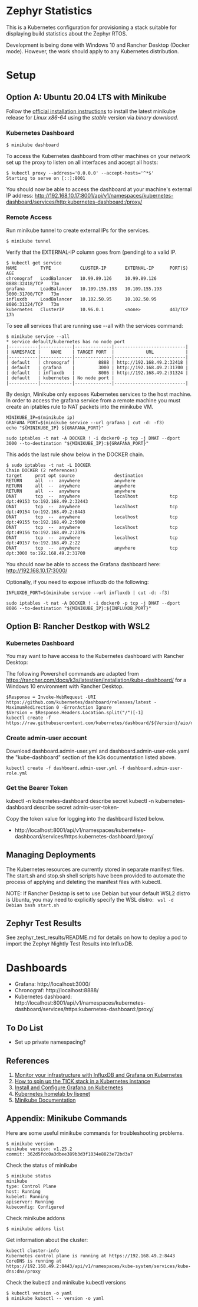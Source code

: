 # Zephyr Statistics

This is a Kubernetes configuration for provisioning a stack suitable for displaying build statistics about the Zephyr RTOS.

Development is being done with Windows 10 and Rancher Desktop (Docker mode).  However, the work should apply to any Kubernetes distribution.

# Setup

## Option A: Ubuntu 20.04 LTS with Minikube

Follow the [official installation instructions](https://minikube.sigs.k8s.io/docs/start/) to install the latest minikube release for *Linux* *x86-64* using the *stable* version via *binary download*.

### Kubernetes Dashboard
```
$ minikube dashboard
```

To access the Kubernetes dashboard from other machines on your network set up the proxy to listen on all interfaces and accept all hosts:
```
$ kubectl proxy --address='0.0.0.0' --accept-hosts='^*$'
Starting to serve on [::]:8001
```

You should now be able to access the dashboard at your machine's external IP address: http://192.168.10.17:8001/api/v1/namespaces/kubernetes-dashboard/services/http:kubernetes-dashboard:/proxy/

### Remote Access

Run minikube tunnel to create external IPs for the services.
```
$ minikube tunnel
```

Verify that the EXTERNAL-IP column goes from (pending) to a valid IP.
```
$ kubectl get service
NAME         TYPE           CLUSTER-IP       EXTERNAL-IP      PORT(S)          AGE
chronograf   LoadBalancer   10.99.89.126     10.99.89.126     8888:32418/TCP   73m
grafana      LoadBalancer   10.109.155.193   10.109.155.193   3000:31700/TCP   73m
influxdb     LoadBalancer   10.102.50.95     10.102.50.95     8086:31324/TCP   73m
kubernetes   ClusterIP      10.96.0.1        <none>           443/TCP          17h
```

To see all services that are running use --all with the services command:
```
$ minikube service --all
* service default/kubernetes has no node port
|-----------|------------|--------------|---------------------------|
| NAMESPACE |    NAME    | TARGET PORT  |            URL            |
|-----------|------------|--------------|---------------------------|
| default   | chronograf |         8888 | http://192.168.49.2:32418 |
| default   | grafana    |         3000 | http://192.168.49.2:31700 |
| default   | influxdb   |         8086 | http://192.168.49.2:31324 |
| default   | kubernetes | No node port |
|-----------|------------|--------------|---------------------------|
```

By design, Minikube only exposes Kubernetes services to the host machine.  In order to access the grafana service from a remote machine you must create an iptables rule to NAT packets into the minikube VM.

```
MINIKUBE_IP=$(minikube ip)
GRAFANA_PORT=$(minikube service --url grafana | cut -d: -f3)
echo "${MINIKUBE_IP} ${GRAFANA_PORT}"

sudo iptables -t nat -A DOCKER ! -i docker0 -p tcp -j DNAT --dport 3000 --to-destination "${MINIKUBE_IP}:${GRAFANA_PORT}"
```

This adds the last rule show below in the DOCKER chain.
```
$ sudo iptables -t nat -L DOCKER
Chain DOCKER (2 references)
target     prot opt source               destination
RETURN     all  --  anywhere             anywhere
RETURN     all  --  anywhere             anywhere
RETURN     all  --  anywhere             anywhere
DNAT       tcp  --  anywhere             localhost            tcp dpt:49153 to:192.168.49.2:32443
DNAT       tcp  --  anywhere             localhost            tcp dpt:49154 to:192.168.49.2:8443
DNAT       tcp  --  anywhere             localhost            tcp dpt:49155 to:192.168.49.2:5000
DNAT       tcp  --  anywhere             localhost            tcp dpt:49156 to:192.168.49.2:2376
DNAT       tcp  --  anywhere             localhost            tcp dpt:49157 to:192.168.49.2:22
DNAT       tcp  --  anywhere             anywhere             tcp dpt:3000 to:192.168.49.2:31700
```

You should now be able to access the Grafana dashboard here: http://192.168.10.17:3000/

Optionally, if you need to expose influxdb do the following:
```
INFLUXDB_PORT=$(minikube service --url influxdb | cut -d: -f3)

sudo iptables -t nat -A DOCKER ! -i docker0 -p tcp -j DNAT --dport 8086 --to-destination "${MINIKUBE_IP}:${INFLUXDB_PORT}"
```

<!--
Is this needed too?
sudo iptables -I DOCKER-USER 1 ! -i docker0 -o docker0 -p tcp -j ACCEPT -d $(minikube ip) --dport ${INFLUXDB_PORT}


## sudo iptables -t nat -A DOCKER ! -i docker0 -p tcp -j DNAT --dport 443 --to-destination $(minikube ip):3000
-->

## Option B: Rancher Destkop with WSL2

### Kubernetes Dashboard

You may want to have access to the Kubernetes dashboard with Rancher Desktop: 

The following Powershell commands are adapted from https://rancher.com/docs/k3s/latest/en/installation/kube-dashboard/ for a Windows 10 environment with Rancher Desktop.

```
$Response = Invoke-WebRequest -URI https://github.com/kubernetes/dashboard/releases/latest -MaximumRedirection 0 -ErrorAction Ignore
$Version = $Response.Headers.Location.split("/")[-1]
kubectl create -f https://raw.githubusercontent.com/kubernetes/dashboard/${Version}/aio/deploy/recommended.yaml
```

### Create admin-user account

Download dashboard.admin-user.yml and dashboard.admin-user-role.yaml the "kube-dashboard" section of the k3s documentation listed above.

```
kubectl create -f dashboard.admin-user.yml -f dashboard.admin-user-role.yml
```

### Get the Bearer Token
kubectl -n kubernetes-dashboard describe secret 
kubectl -n kubernetes-dashboard describe secret admin-user-token-<k9-65r>

Copy the token value for logging into the dashboard listed below.
* http://localhost:8001/api/v1/namespaces/kubernetes-dashboard/services/https:kubernetes-dashboard:/proxy/


## Managing Deployments

The Kubernetes resources are currently stored in separate manifest files.  The start.sh and stop.sh shell scripts have been provided to automate the process of applying and deleting the manifest files with kubectl.

NOTE: If Rancher Desktop is set to use Debian but your default WSL2 distro is Ubuntu, you may need to explicitly specify the WSL distro:
``` wsl -d Debian bash start.sh```

## Zephyr Test Results

See zephyr_test_results/README.md for details on how to deploy a pod to import the Zephyr Nightly Test Results into InfluxDB.

# Dashboards
* Grafana: http://localhost:3000/
* Chronograf: http://localhost:8888/
* Kubernetes dashboard: http://localhost:8001/api/v1/namespaces/kubernetes-dashboard/services/https:kubernetes-dashboard:/proxy/

## To Do List
 * Set up private namespacing?

## References
1. [Monitor your infrastructure with InfluxDB and Grafana on Kubernetes](https://medium.com/starschema-blog/monitor-your-infrastructure-with-influxdb-and-grafana-on-kubernetes-a299a0afe3d2)
1. [How to spin up the TICK stack in a Kubernetes instance](https://www.influxdata.com/blog/how-to-spin-up-the-tick-stack-in-a-kubernetes-instance/)
1. [Install and Configure Grafana on Kubernetes](https://www.lisenet.com/2021/install-and-configure-grafana-on-kubernetes/)
1. [Kubernetes homelab by lisenet](https://github.com/lisenet/kubernetes-homelab)
1. [Minikube Documentation](https://minikube.sigs.k8s.io/)

## Appendix: Minikube Commands

Here are some useful minikube commands for troubleshooting problems.

```
$ minikube version
minikube version: v1.25.2
commit: 362d5fdc0a3dbee389b3d3f1034e8023e72bd3a7
```

Check the status of minikube
```
$ minikube status
minikube
type: Control Plane
host: Running
kubelet: Running
apiserver: Running
kubeconfig: Configured
```

Check minikube addons
```
$ minikube addons list
```


Get information about the cluster:
```
kubectl cluster-info
Kubernetes control plane is running at https://192.168.49.2:8443
CoreDNS is running at https://192.168.49.2:8443/api/v1/namespaces/kube-system/services/kube-dns:dns/proxy
```

Check the kubectl and minikube kubectl versions
```
$ kubectl version -o yaml
$ minikube kubectl -- version -o yaml
```
